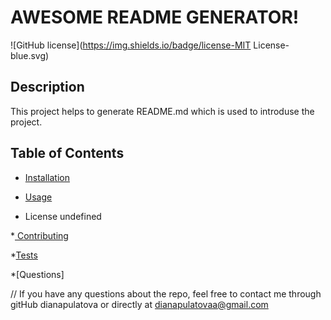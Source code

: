 # AWESOME README GENERATOR!

  ![GitHub license](https://img.shields.io/badge/license-MIT License-blue.svg)

  ## Description
  This project helps to generate README.md which is used to introduse the project.

  ## Table of Contents

  * [Installation](#installation)


  * [Usage](#usage)


  * License
  undefined

  *[ Contributing](#contributing)
  

  *[Tests](#tests)
 

  *[Questions]
  
  // If you have any questions about the repo, feel free to contact me through gitHub dianapulatova
  or directly at <dianapulatovaa@gmail.com>


